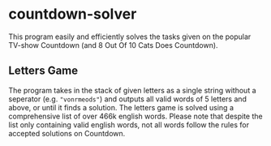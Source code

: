 # countdown-solver
This program easily and efficiently solves the tasks given on the popular TV-show Countdown (and 8 Out Of 10 Cats Does Countdown).

## Letters Game
The program takes in the stack of given letters as a single string without a seperator (e.g. `"vonrmeods"`) and outputs all valid words of 5 letters and above, or until it finds a solution. The letters game is solved using a comprehensive list of over 466k english words. Please note that despite the list only containing valid english words, not all words follow the rules for accepted solutions on Countdown.

